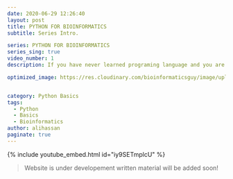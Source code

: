 ```yaml
---
date: 2020-06-29 12:26:40
layout: post
title: PYTHON FOR BIOINFORMATICS
subtitle: Series Intro.

series: PYTHON FOR BIOINFORMATICS
series_sing: true
video_number: 1
description: If you have never learned programing language and you are from the field of Biology. You can learn python with examples from the realm of Biology. 

optimized_image: https://res.cloudinary.com/bioinformaticsguy/image/upload/c_scale,h_380/v1596701389/002%20Python-for-Bioinformatics/Python-for-Bioinformatics-001.png


category: Python Basics
tags:
  - Python
  - Basics
  - Bioinformatics
author: alihassan
paginate: true
---
```


{% include youtube_embed.html id="iy9SETmplcU" %}

> Website is under developement written material will be added soon!

<!-- how you doing guys by the meta sky here
and I am back with a brand new video
series so let me tell you this I'm not
gonna get in this outfit for the whole
series but this is just to tell you that
I am also from the field of Medical
Sciences and I know the difficulties and
the problems that biologists have to
face whenever they try to learn a new
programming language so if you are a
biologist and you want to learn a new
programming language you were at the
right place in this video we are going
to learn a new programming language now
this is a billion dollar question which
programming language they should learn
it's in human nature that we like to go
for the stuff which is hard and
attractive and everybody likes to talk
about that kind of stuff so let's try
Google Trends to find out who's hot
these days in programming languages
Google Trends let's start by searching
C++ since you might be watching the
video from any part of the world let's
change it to worldwide okay there is
this butter of compare let's compare
with the language
how about Java whoo there is a lot of
difference between Java and C++ and Java
is way more famous than C++ let's try
another language is even less popular
than Java let's try another language
how about Perl Oh
Perl is the least famous programming
language these days so let's try another
one and I think that this programming
language is gonna win and his name is
PYD too and python Oh
so you can see that python is on the top
of every other programming language you
can see this purple graph so now we know
who's hot these days the next question
that will arise in your mind is that
being about it is I don't have the
prerequisites of programming skills of
digital skills my math is terrible
and in the realm of biology you might
also think that I don't have those
programming geek genes but when I do so
this is a valid question and I have a
good news for you the good news is
Python is one of the most easiest
programming languages it's just like
writing something in English not only
this I will also be explaining
everything with the examples taken from
biological sciences so by the end of
this course you will be an expert in
Python and you will also be able to
implement this in biological sciences
all you need is a working machine and a
mindset to achieve this goal so what are
you waiting for let's install Python now
in order to install Python just search
python download click the first link if
you want install for windows click here
for linux click here for mac click here
and for other go there so i already have
a copy i'm gonna cancel it out and let's
pull that copy out to the desktop
alright so you will get an icon like
this double click it and click run so
now over here you just have to check
this part because this is very important
and it will come in handy in future we
can get away with the Install Now button
just click here so it's gonna take a
while I'm gonna speed it up this process
once installation is complete you will
see something like this click close
once it's installed go to the start and
search ID yeah
either you have to click here and this
is the Python interpreter it might not
look just like this in your computer but
it will look similar so let's try it our
first line of code prin hello to the
world of bioinformatics I hope my
spelling the correct and you just have
hit enter to print the statement and it
is printed yay so we have done this in
come
so let's say you don't have a computer
in hand and all you have is a mobile
phone or gaming console so so we have
another solution for you you all you
need is a Google Drive
go read Google Account go to your Google
Drive once it's loaded click this new
button and then go over here and the
more and then select this Google Cola
battery
it's gonna take some violent loading for
the very first time you can rename it
print hello
and you can write the same code over
here and it will work just as fine hello
to the world of bioinformatics and then
you have to click this button to run
this code it might take some time
because it has to allocate and connect
for the first time but once it's
connected its boom done in just a second
yay it is printed so now you can untie
porn on the go even on your mobile phone
it's that easy we will formally start
from the next video so subscribe to keep
an eye on the videos and that's all you
need to do so if you have any ideas
comments questions or concerns just let
me know in the comments down below thank
you very much for watching and I will
see you around in the next video
[Music]  -->
